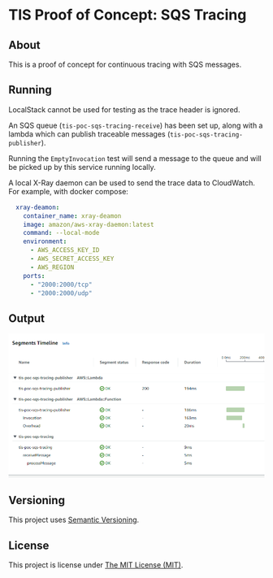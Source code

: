 # TIS Proof of Concept: SQS Tracing

## About
This is a proof of concept for continuous tracing with SQS messages.

## Running

LocalStack cannot be used for testing as the trace header is ignored.

An SQS queue (`tis-poc-sqs-tracing-receive`) has been set up, along with a
lambda which can publish traceable messages (`tis-poc-sqs-tracing-publisher`).

Running the `EmptyInvocation` test will send a message to the queue and will be
picked up by this service running locally.

A local X-Ray daemon can be used to send the trace data to CloudWatch. For
example, with docker compose:
```yml
  xray-deamon:
    container_name: xray-deamon
    image: amazon/aws-xray-daemon:latest
    command: --local-mode
    environment:
      - AWS_ACCESS_KEY_ID
      - AWS_SECRET_ACCESS_KEY
      - AWS_REGION
    ports:
      - "2000:2000/tcp"
      - "2000:2000/udp"
```

## Output
![trace-result.png](trace-result.png)

## Versioning
This project uses [Semantic Versioning](semver.org).

## License
This project is license under [The MIT License (MIT)](LICENSE).
